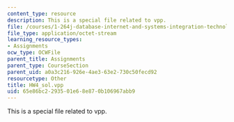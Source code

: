 ```yaml
---
content_type: resource
description: This is a special file related to vpp.
file: /courses/1-264j-database-internet-and-systems-integration-technologies-fall-2013/65e86bc2293501e68e870b106967abb9_HW4_sol.vpp
file_type: application/octet-stream
learning_resource_types:
- Assignments
ocw_type: OCWFile
parent_title: Assignments
parent_type: CourseSection
parent_uid: a0a3c216-926e-4ae3-63e2-730c50fecd92
resourcetype: Other
title: HW4_sol.vpp
uid: 65e86bc2-2935-01e6-8e87-0b106967abb9
---
```

This is a special file related to vpp.